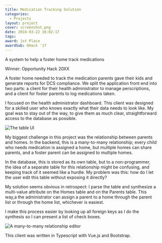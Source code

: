 ```yaml
---
title: Medication Tracking Solution
categories:
  - Projects
layout: project
cover: screenshot.png
date: 2018-03-22 16:02:17
tags:
award: 1st Place
awardSub: OHack '17
---
```

A system to help a foster home track medications

<!-- more -->
Winner: Opportunity Hack 20XX

A foster home needed to track the medication parents gave their kids and generate reports for DCS compliance. We split the application front end into two parts: a client for their health administrator to manage perscriptions, and a client for foster parents to log medications taken.

I focused on the health administrator dashboard. This client was designed for a skilled user who knows exactly what their data needs to look like. My goal was to stay out of the way, to give them as much clear, straightforward access to the database as possible.

![The table UI](screenshot.png)

My biggest challenge in this project was the relationship between parents and homes. In the backend, this is a many-to-many relationship; every child who needs medication is assigned a home, but multiple homes can share parents, and a foster parent can be assigned to multiple homes.

In the database, this is stored as its own table, but to a non-programmer, the idea of a separate table for this relationship might be confusing, and keeping track of it seemed like a hurdle. My problem was this: how do I let the user edit this table without exposing it directly?

My solution seems obvious in retrospect: I parse the table and synthesize a multi-value attribute on the Homes table and on the Parents table. This way,a the administrator can assign a parent to a home through the parent list or through the home list, whichever is easiest.

I make this process easier by looking up all foreign keys as I do the synthesis so I can present a list of check boxes.

![A many-to-many relationship editor](screenshot.png)

This client was written in Typescript with Vue.js and Bootstrap.
